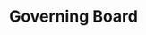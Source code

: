 ---
templateKey: committee-page
seo:
  description: Magma, open source mobile core network solution  
  image: /img/og-image.jpg
  title: Governing Board
  twitterUsername: "@magmacommunity"
  url: "https://www.magmacore.org/committee/governing-board"
title: Governing Board
subTitle: 'The Governing Board is responsible for strategic direction, business oversight, and business decisions.'
members: 
  - company: "Facebook"
    description: >
        Michael is a product manager at Facebook, currently supporting open source and standards work across the company. Michael is former network engineer, investment banker, car salesman and M&A attorney. He previously led the Product and IP function on Facebook’s M&A legal team. While at Facebook, Michael has established and/or now actively serving on the boards of 20+ open source foundations, non-profits, standards setting organizations, including: ML Commons, Confidential Computing Consortium, Libra/Diem Association, Urban Computing Foundation, OpenChain, Open Invention Network Technical Advisory Committee, Magma Foundation, and others.
    linkedin: https://www.linkedin.com/in/priorart/
    name: Michael Cheng, Chair
    github: ''
    facebook: ''
    picture: /img/committee/governing-board/Michael-Cheng.jpg
    title: Product Manager
    twitter: ''
  - company: "OpenAir Interface Software Alliance"
    description: >
        Irfan is a critical-thinking, diligent business leader who has a reputation of challenging the status quo for innovation and progress. He is a rampart against the dark forces of inertia and fear of change. His tremendously international exposure and diverse educational background and professional experience have helped him develop strategic thinking. Innovation and Entrepreneurship are his key focus.. His current areas of interest and expertise are New Business Models in the changing Telecom arena, and Organizational and Social Change that is coming about due to large scale connectivity and digitalization.
    linkedin: https://www.linkedin.com/in/irfan-ghauri-51001b2/
    name: Irfan Ghauri
    github: ''
    facebook: ''
    picture: /img/committee/governing-board/Irfan-Ghauri.jpg
    title: Director of Operations
    twitter: ''
  - company: "Arm"
    description: >
        Marc is part of the Software Ecosystem Development team at Arm, managing projects with partners in the field of security and networking. 
    linkedin: https://www.linkedin.com/in/marc-meunier-eng/
    name: Marc Meunier
    github: ''
    facebook: ''
    picture: /img/committee/governing-board/Marc-Meunier.jpeg
    title: Sr. Manager SW Ecosystem Development
    twitter: ''    
  - company: "Deutsche Telekom"
    description: ''
    linkedin: ''
    name: Sascha Dech
    github: ''
    facebook: ''
    picture: /img/committee/governing-board/Sascha-Dech.jpeg
    title: System Architect & Lead Developer User Interfaces
    twitter: ''
  - company: "Qualcomm"
    description: >
        Doug is a seasoned thought leader in the Wireless Telecommunications Industry and is globally recognized for his experience as a specialist in standardization of radio access technology. Currently Principal Engineer at Qualcomm and Standarization Delegate at several standardization fora representing his organization, he was formerly VP of Technology at Airvana and prior to that a Member of Technical Staff at Bell Labs. Doug is currently serving as a delegate at the O-RAN Alliance where he is one of the most influential voices encouraging joint efforts towards defining an open Radio Access Network architecture. He brings a wealth of knowledge and experience to the OpenAirInterface Software Alliance especially in standards and all aspects of open source dealing with standardized technology. Doug is board member at the OSA representing QUALCOMM.    
    name: Douglas Knisely
    github: ''
    facebook: ''
    picture: /img/committee/governing-board/Douglas-Knisely.png
    title: Principal Engineer
    twitter: ''
  - company: "Open Infrastructure Foundation"
    description: >
        Mark has been lucky enough to participate in many disruptive technology shifts, from the introduction of the first GPUs at Dell in the 90s as a product manager, to the digital music/MP3 transition at Musicmatch as Director of Business Development. After Yahoo! acquired Musicmatch, combining the #1 streaming radio service with the #1 digital music app, Mark served as Sr Director, establishing strategic partnerships for one of the first on demand streaming music services. In 2009, Mark joined Rackspace, an early pioneer in cloud computing, as VP of Business Development, focused on building their cloud ecosystem.
        In 2010, to accelerate the cloud ecosystem's development, Mark co-founded a new open source cloud computing project called OpenStack, in partnership with NASA and 25 other organizations globally. OpenStack quickly became one of the fastest growing open source projects in history. In 2012, Mark co-founded the Open Infrastructure Foundation to manage the growth of the project, where he now serves at the COO. Today, OpenStack is one of the 3 most actively developed open source projects in the world, along with the Linux kernel and Chromium.

        Mark is now helping to expand and evolve the Open Infrastructure Foundation’s mission, bringing the unique open collaboration method established by the OpenStack community to many new open source projects across the cloud infrastructure market, including Kata Containers, the Zuul CI/CD platform, the StarlingX edge computing platform, and Airship.
    linkedin: ''
    name: Mark Collier
    github: ''
    facebook: ''
    picture: /img/committee/governing-board/Mark-Collier.jpeg
    title: Chief Operating Officer
    twitter: 'https://twitter.com/sparkycollier'    
---